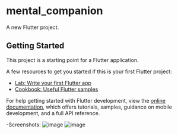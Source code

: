 # mental_companion

A new Flutter project.

## Getting Started

This project is a starting point for a Flutter application.

A few resources to get you started if this is your first Flutter project:

- [Lab: Write your first Flutter app](https://docs.flutter.dev/get-started/codelab)
- [Cookbook: Useful Flutter samples](https://docs.flutter.dev/cookbook)

For help getting started with Flutter development, view the
[online documentation](https://docs.flutter.dev/), which offers tutorials,
samples, guidance on mobile development, and a full API reference.

-Screenshots:
![image](https://user-images.githubusercontent.com/75426551/210095855-9e020bdf-a65f-4143-966f-dbe9f2283b8f.png)
![image](https://user-images.githubusercontent.com/75426551/210095943-d9a7bd7f-1c6a-4e63-bcf2-70bb3dd6ce19.png)
